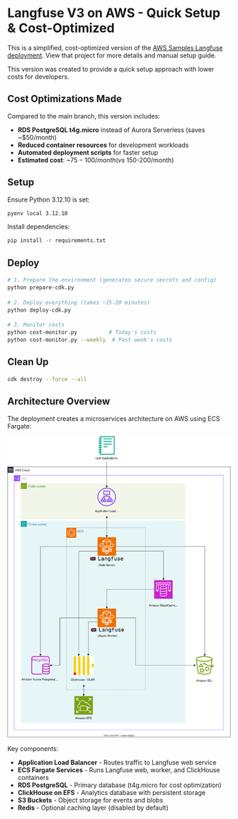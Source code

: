 # Langfuse V3 on AWS - Quick Setup & Cost-Optimized

This is a simplified, cost-optimized version of the [AWS Samples Langfuse deployment](https://github.com/aws-samples/deploy-langfuse-on-ecs-with-fargate/tree/main/langfuse-v3). View that project for more details and manual setup guide.

This version was created to provide a quick setup approach with lower costs for developers.

## Cost Optimizations Made

Compared to the main branch, this version includes:
- **RDS PostgreSQL t4g.micro** instead of Aurora Serverless (saves ~$50/month)
- **Reduced container resources** for development workloads
- **Automated deployment scripts** for faster setup
- **Estimated cost**: ~$75-100/month (vs ~$150-200/month)

## Setup

Ensure Python 3.12.10 is set:
```bash
pyenv local 3.12.10
```

Install dependencies:
```bash
pip install -r requirements.txt
```

## Deploy

```bash
# 1. Prepare the environment (generates secure secrets and config)
python prepare-cdk.py

# 2. Deploy everything (takes ~15-20 minutes)
python deploy-cdk.py

# 3. Monitor costs
python cost-monitor.py          # Today's costs
python cost-monitor.py --weekly  # Past week's costs
```

## Clean Up

```bash
cdk destroy --force --all
```

## Architecture Overview

The deployment creates a microservices architecture on AWS using ECS Fargate:

![Langfuse V3 on AWS Architecture](langfuse-v3-on-aws-ecs-fargate-arch.svg)

Key components:
- **Application Load Balancer** - Routes traffic to Langfuse web service
- **ECS Fargate Services** - Runs Langfuse web, worker, and ClickHouse containers
- **RDS PostgreSQL** - Primary database (t4g.micro for cost optimization)
- **ClickHouse on EFS** - Analytics database with persistent storage
- **S3 Buckets** - Object storage for events and blobs
- **Redis** - Optional caching layer (disabled by default)